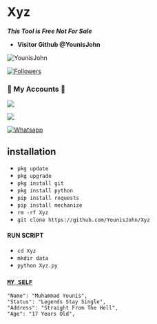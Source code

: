 # Xyz
 ___This Tool is Free Not For Sale___</br>
* **Visitor Github @YounisJohn**

![YounisJohn](https://komarev.com/ghpvc/?username=YounisXyz&color=blue)

<a href="https://github.com/YounisXyz/followers">

<img title="Followers" src="https://img.shields.io/github/followers/YounisXyz?label=Followers&color=red&style=flat-square"></a>

### 👤 My Accounts 👤

[![](https://img.shields.io/badge/Facebook-blue?logo=Facebook&logoColor=blue&labelColor=white)](https://www.facebook.com/noob.hackers)

[![](https://img.shields.io/badge/Messenger-red?logo=Messenger&logoColor=red&labelColor=black)](https://m.me/noob.hackers) <br>

[![Whatsapp](https://img.shields.io/badge/Whatsapp-Younis.john-deepgreen?style=flat-square&logo=whatsapp)](https://wa.me/+923404708884)

## <b>installation</b>

- `pkg update`
- `pkg upgrade`
- `pkg install git`
- `pkg install python`
- `pip install requests`
- `pip install mechanize`
- `rm -rf Xyz`
- `git clone https://github.com/YounisJohn/Xyz`

#### RUN SCRIPT

- `cd Xyz`
- `mkdir data`
- `python Xyz.py`

### [`MY SELF`](https://github.com/YounisJohn)
```
"Name": "Muhammad Younis",
"Status": "Legends Stay Single",
"Address": "Straight From The Hell",
"Age": "17 Years Old",
   
```








